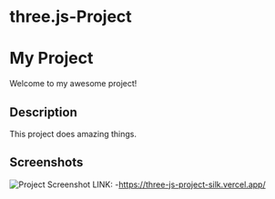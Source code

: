 # three.js-Project
# My Project

Welcome to my awesome project!

## Description

This project does amazing things.

## Screenshots

![Project Screenshot](./IMAG/screenshot(73).png)
LINK: -https://three-js-project-silk.vercel.app/
